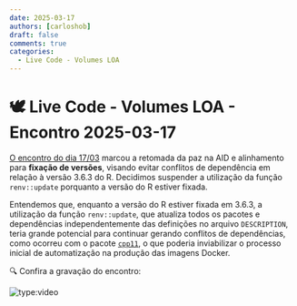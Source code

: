 ```yaml
---
date: 2025-03-17
authors: [carloshob]
draft: false
comments: true
categories:
  - Live Code - Volumes LOA
---
```


# 🕊️ Live Code - Volumes LOA - Encontro 2025-03-17

[O encontro do dia 17/03](https://github.com/splor-mg/handbook/issues/65) marcou a retomada da paz na AID e alinhamento para **fixação de versões**, visando evitar conflitos de dependência em relação à versão 3.6.3 do R. Decidimos suspender a utilização da função `renv::update` porquanto a versão do R estiver fixada.

<!-- more -->

Entendemos que, enquanto a versão do R estiver fixada em 3.6.3, a utilização da função `renv::update`, que atualiza todos os pacotes e dependências independentemente das definições no arquivo `DESCRIPTION`, teria grande potencial para continuar gerando conflitos de dependências, como ocorreu com o pacote [`cpp11`](https://github.com/splor-mg/handbook/issues/61), o que poderia inviabilizar o processo inicial de automatização na produção das imagens Docker.



🔍 Confira a gravação do encontro:

![type:video](https://www.youtube.com/embed/cxEkzgGnbSE)
